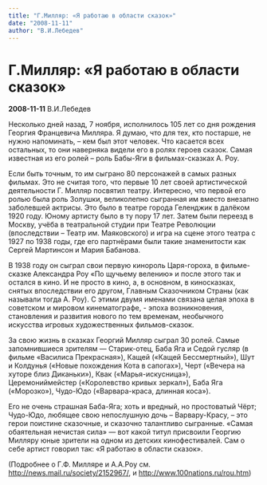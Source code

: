 ```yaml
---
title: "Г.Милляр: «Я работаю в области сказок»"
date: "2008-11-11"
author: "В.И.Лебедев"
---
```


# Г.Милляр: «Я работаю в области сказок»

**2008-11-11** В.И.Лебедев

Несколько дней назад, 7 ноября, исполнилось 105 лет со дня рождения Георгия Францевича Милляра. Я думаю, что для тех, кто постарше, не нужно напоминать, – кем был этот человек. Что касается всех остальных, то они наверняка видели его в ролях героев сказок. Самая известная из его ролей – роль Бабы-Яги в фильмах-сказках А. Роу. 

Если быть точным, то им сыграно 80 персонажей в самых разных фильмах. Это не считая того, что первые 10 лет своей артистической деятельности Г. Милляр посвятил театру. Интересно, что первой его ролью была роль Золушки, великолепно сыгранная им вместо внезапно заболевшей актрисы. Это было в театре города Геленджик в далёком 1920 году. Юному артисту было в ту пору 17 лет. Затем были переезд в Москву, учёба в театральной студии при Театре Революции (впоследствии – Театр им. Маяковского) и игра на сцене этого театра  с 1927 по 1938 годы, где его партнёрами были такие знаменитости как Сергей Мартинсон и Мария Бабанова. 

В 1938 году он сыграл свои первую кинороль Царя-гороха,  в фильме-сказке Александра Роу «По щучьему велению» и после этого так и остался в кино. И не просто в кино, а, в основном, в киносказках, снятых впоследствии его другом, Главным Сказочником Страны (как называли тогда А. Роу). С этими двумя именами связана целая эпоха в советском и мировом кинематографе, - эпоха возникновения, становления и развития нового по тем временам, необычного  искусства игровых  художественных фильмов-сказок. 

За свою жизнь в сказках Георгий Милляр сыграл 30 ролей. Самые запомнившиеся зрителям  — Старик-отец, Баба Яга и Седой гусляр (в фильме «Василиса Прекрасная»), Кащей («Кащей Бессмертный»), Шут и Колдунья («Новые похождения Кота в сапогах»), Черт («Вечера на хуторе близ Диканьки»), Квак («Марья-искусница»), Церемониймейстер («Королевство кривых зеркал»), Баба Яга («Морозко»), Чудо-Юдо («Варвара-краса, длинная коса»). 

Его не очень страшная Баба-Яга; хоть и вредный, но простоватый Чёрт; Чудо-Юдо, любящее свою непослушную дочь – Варвару-Красу, – это герои поистине сказочные, и сказочно талантливо сыгранные. «Самая обаятельная нечистая сила» — вот какой титул присвоили  Георгию Милляру юные зрители на одном из детских кинофестивалей. Сам о себе артист говорил так: «Я работаю в области сказок».



(Подробнее о Г.Ф. Милляре и А.А.Роу см. http://news.mail.ru/society/2152967/, и http://www.100nations.ru/rou.htm)
